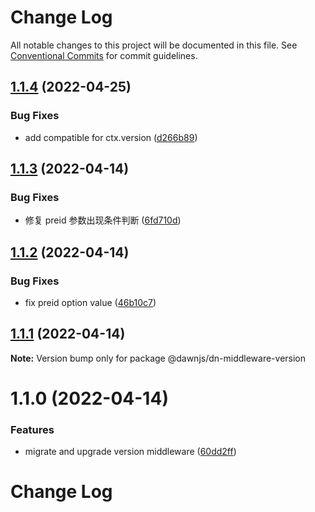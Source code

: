 # Change Log

All notable changes to this project will be documented in this file.
See [Conventional Commits](https://conventionalcommits.org) for commit guidelines.

## [1.1.4](https://github.com/alibaba/dawn/compare/@dawnjs/dn-middleware-version@1.1.3...@dawnjs/dn-middleware-version@1.1.4) (2022-04-25)

### Bug Fixes

- add compatible for ctx.version ([d266b89](https://github.com/alibaba/dawn/commit/d266b897cdb0d37d9285ca723f81e9749df9c7b0))

## [1.1.3](https://github.com/alibaba/dawn/compare/@dawnjs/dn-middleware-version@1.1.2...@dawnjs/dn-middleware-version@1.1.3) (2022-04-14)

### Bug Fixes

- 修复 preid 参数出现条件判断 ([6fd710d](https://github.com/alibaba/dawn/commit/6fd710dcb561a541834413e9b7286112aebc9a45))

## [1.1.2](https://github.com/alibaba/dawn/compare/@dawnjs/dn-middleware-version@1.1.1...@dawnjs/dn-middleware-version@1.1.2) (2022-04-14)

### Bug Fixes

- fix preid option value ([46b10c7](https://github.com/alibaba/dawn/commit/46b10c7d72c5bc25e844a30af6ee00c0991c3a60))

## [1.1.1](https://github.com/alibaba/dawn/compare/@dawnjs/dn-middleware-version@1.1.0...@dawnjs/dn-middleware-version@1.1.1) (2022-04-14)

**Note:** Version bump only for package @dawnjs/dn-middleware-version

# 1.1.0 (2022-04-14)

### Features

- migrate and upgrade version middleware ([60dd2ff](https://github.com/alibaba/dawn/commit/60dd2ff8ab564b1eaa9043d71665c5b458add04f))

# Change Log
